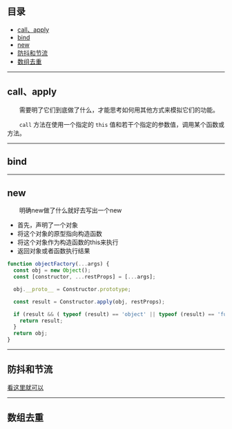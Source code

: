 ## **目录**
- [call、apply](#call-apply)
- [bind](#bind)
- [new](#new)
- [防抖和节流](#debounce-throttle)
- [数组去重](#array-unique)
---
## <span id="call-apply">**call、apply**</span>

&emsp;&emsp;需要明了它们到底做了什么，才能思考如何用其他方式来模拟它们的功能。

&emsp;&emsp;`call` 方法在使用一个指定的 `this` 值和若干个指定的参数值，调用某个函数或方法。

---
## <span id="bind">**bind**</span>


---
## <span id="new">**new**</span>

&emsp;&emsp;明确new做了什么就好去写出一个new
- 首先，声明了一个对象
- 将这个对象的原型指向构造函数
- 将这个对象作为构造函数的this来执行
- 返回对象或者函数执行结果

```js
function objectFactory(...args) {
  const obj = new Object();
  const [constructor, ...restProps] = [...args];

  obj.__proto__ = Constructor.prototype;

  const result = Constructor.apply(obj, restProps);

  if (result && ( typeof (result) == 'object' || typeof (result) == 'function') {
    return result;
  }
  return obj;
}
```

---
## <span id="debounce-throttle">**防抖和节流**</span>
[看这里就可以](./5、防抖和节流.md)

---
## <span id="array-unique">**数组去重**</span>
